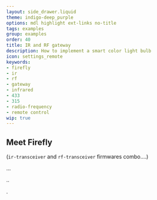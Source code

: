 ```yaml
---
layout: side_drawer.liquid
theme: indigo-deep_purple
options: mdl highlight ext-links no-title
tags: examples
group: examples
order: 40
title: IR and RF gateway
description: How to implement a smart color light bulb
icon: settings_remote
keywords:
- firefly
- ir
- rf
- gateway
- infrared
- 433
- 315
- radio-frequency
- remote control
wip: true
---
```



## Meet Firefly


(`ir-transceiver` and `rf-transceiver` firmwares combo....)


...


..

.

